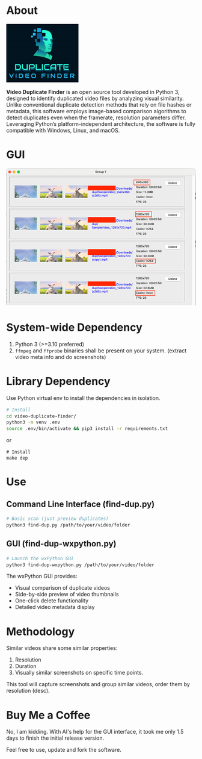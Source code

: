 # About

<img src="./logo.png" width="192">


**Video Duplicate Finder** is an open source tool developed in Python 3, designed to identify duplicated video files by analyzing visual similarity. Unlike conventional duplicate detection methods that rely on file hashes or metadata, this software employs image-based comparison algorithms to detect duplicates even when the framerate, resolution parameters differ. Leveraging Python’s platform-independent architecture, the software is fully compatible with Windows, Linux, and macOS.

# GUI

<img src="./screenshot.png" width="800">

# System-wide Dependency

1) Python 3 (>=3.10 preferred)
2) `ffmpeg` and `ffprobe` binaries shall be present on your system. (extract video meta info and do screenshots)

# Library Dependency

Use Python virtual env to install the dependencies in isolation.

```bash
# Install
cd video-duplicate-finder/
python3 -m venv .env
source .env/bin/activate && pip3 install -r requirements.txt
```

or

```
# Install
make dep
```

# Use

## Command Line Interface (find-dup.py)

```bash
# Basic scan (just preview duplicates)
python3 find-dup.py /path/to/your/video/folder
```

## GUI (find-dup-wxpython.py)

```bash
# Launch the wxPython GUI
python3 find-dup-wxpython.py /path/to/your/video/folder
```

The wxPython GUI provides:
- Visual comparison of duplicate videos
- Side-by-side preview of video thumbnails
- One-click delete functionality
- Detailed video metadata display
 
# Methodology

Similar videos share some similar properties:
1) Resolution
2) Duration
3) Visually similar screenshots on specific time points.

This tool will capture screenshots and group similar videos, order them by resolution (desc).


# Buy Me a Coffee

No, I am kidding. With AI's help for the GUI interface, it took me only 1.5 days to finish the initial release version.

Feel free to use, update and fork the software.
